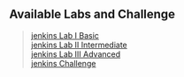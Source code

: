 
## Available Labs and Challenge

> [jenkins Lab I Basic](/jenkins/Labs/Jenkins%20Lab%20I.md) <br>
> [jenkins Lab II Intermediate](/jenkins/Labs/Jenkins%20Lab%20II.md) <br>
> [jenkins Lab III Advanced](/jenkins/Labs/Jenkins%20Lab%20III%20-%20Advanced.md) <br>
> [jenkins Challenge](/jenkins/Challenge/Jenkins%20Challenge.md)


